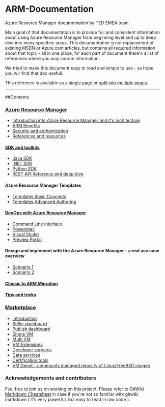 # ARM-Documentation

Azure Resource Manager documentation by TED EMEA team

Main goal of that documentation is to provide full and consistent information about using Azure Resource Manager from beginning level and up to deep dive into many specifiec areas. This documentation is not replacement of existing MSDN or Azure.com articles, but contains all required information
about that topic - all in one place, for each part of document there's a list of references where you may source information.

We tried to make this document easy to read and simple to use - so hope you will find that doc usefull.

This reference is available as a [single page](singlepage.md) or [split into multiple pages](readme.md).

---

##Contents

### [Azure Resource Manager](ARM/README.md)  

 * [Introduction into Azure Resource Manager and it's architecture](ARM/Introduction.md)
 * [ARM Benefits](ARM/Benefits.md)
 * [Security and authentication](ARM/Security.md)
 * [References and resources](ARM/references.md)

#### [SDK and toolkits](ARM/SDKs/README.md)
 * [Java SDK](ARM/SDKs/Java-sdk.md)
 * [.NET SDK](ARM/SDKs/Net-sdk.md)
 * [Python SDK](ARM/SDKs/Python-sdk.md)
 * [REST API Reference and deep dive](ARM/SDKs/Rest-api.md)

#### Azure Resource Manager Templates
 * [Templates Basic Concepts](ARM/Templates/Templates_Basics.md)
 * [Templates Advanced Authoring](ARM/Templates/Tempalte_Advanced_Authoring.md)

#### [DevOps with Azure Resource Manager](DevOps/README.md)

 * [Command Line interface](DevOps/CLI.md)
 * [Powershell](DevOps/Powershell.md)
 * [Visual Studio](DevOps/Visual-studio.md)
 * [Preview Portal](DevOps/Portal.md)

#### Design and implement with the Azure Resource Manager – a real use case overview 
  * [Scenario 1](Use-cases/Scenario-1.md)
  * [Scenario 2](Use-cases/Scenario-2.md)

#### [Classic to ARM Migration](ARM/classic2ARM_Migration.md)

#### [Tips and tricks](Tips-and-tricks/README.md)

### [Marketplace](Marketplace/README.md)

 * [Introduction](Marketplace/Introduction.md)
 * [Seller dashboard](Marketplace/Seller-dashboard.md)
 * [Publish dashboard](Marketplace/Publish-dashboard.md)
 * [Single VM](Marketplace/Single-vm.md)
 * [Multi VM](Marketplace/Multi-vm.md)
 * [VM Extensions](Marketplace/VM-extensions.md)
 * [Developer services](Marketplace/Developer-services.md)
 * [Data services](Marketplace/Data-services.md)
 * [Certification tools](Marketplace/Azure-certification-tool.md)
 * [VM Depot - community managed reposity of Linux/FreeBSD images](Marketplace/VM-depot.md)

### Acknowledgements and contributors

Feel free to join us on working on this project. Please refer to [GitWiki Markdown Cheatsheet](https://github.com/adam-p/markdown-here/wiki/Markdown-Cheatsheet) in case
if you're not so familiar witk gitwiki markdown ( it's very powerful, but easy to read in raw code ).
